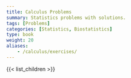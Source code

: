 ```yaml
---
title: Calculus Problems
summary: Statistics problems with solutions.
tags: [Problems]
categories: [Statistics, Biostatistics]
type: book
weight: 20
aliases:
    - /calculus/exercises/
---
```


{{< list_children >}}